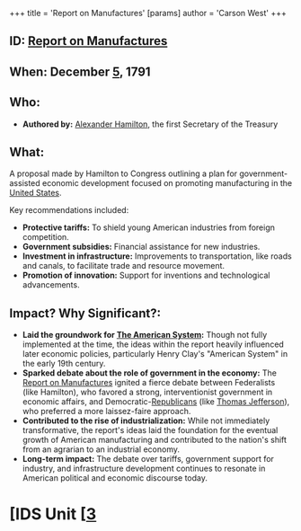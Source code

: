 +++
 title = 'Report on Manufactures'
[params]
	author = 'Carson West'
+++
## ID: [Report on Manufactures](./../report-on-manufactures/) 
## When: December [5](./../5/), 1791

## Who: 
- **Authored by:** [Alexander Hamilton](./../alexander-hamilton/), the first Secretary of the Treasury

## What:
A proposal made by Hamilton to Congress outlining a plan for government-assisted economic development focused on promoting manufacturing in the [United States](./../united-states/). 

Key recommendations included:

* **Protective tariffs:**  To shield young American industries from foreign competition.
* **Government subsidies:**  Financial assistance for new industries.
* **Investment in infrastructure:**  Improvements to transportation, like roads and canals, to facilitate trade and resource movement. 
* **Promotion of innovation:**  Support for inventions and technological advancements.

## Impact? Why Significant?:

* **Laid the groundwork for [The American System](./../the-american-system/):**  Though not fully implemented at the time, the ideas within the report heavily influenced later economic policies, particularly Henry Clay's "American System" in the early 19th century.
* **Sparked debate about the role of government in the economy:** The [Report on Manufactures](./../report-on-manufactures/) ignited a fierce debate between Federalists (like Hamilton), who favored a strong, interventionist government in economic affairs, and Democratic-[Republicans](./../republicans/) (like [Thomas Jefferson](./../thomas-jefferson/)), who preferred a more laissez-faire approach.
* **Contributed to the rise of industrialization:** While not immediately transformative, the report's ideas laid the foundation for the eventual growth of American manufacturing and contributed to the nation's shift from an agrarian to an industrial economy.
* **Long-term impact:** The debate over tariffs, government support for industry, and infrastructure development continues to resonate in American political and economic discourse today. 

# [IDS Unit [[3](./../ids-unit-[[3/)